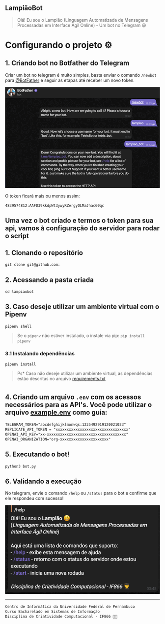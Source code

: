 ## LampiãoBot

> Olá! Eu sou o Lampião (Linguagem Automatizada de Mensagens Processadas em Interface Ágil Online) - Um bot no Telegram 😃
#

# Configurando o projeto ⚙

## 1. Criando bot no Botfather do Telegram

Criar um bot no telegram é muito simples, basta enviar o comando `/newbot` para [@BotFather](https://t.me/botfather) e seguir as etapas até receber um novo token.

![alt text](resources/botfather.png "Criando um bot via BotFather")

O token ficará mais ou menos assim:
```shell
4839574812:AAFD39kkdpWt3ywyRZergyOLMaJhac60qc
```

## Uma vez o bot criado e termos o token para sua api, vamos à configuração do servidor para rodar o script

## 1. Clonando o repositório
```shell
git clone git@github.com:
```

## 2. Acessando a pasta criada
```shell
cd lampiaobot
```

## 3. Caso deseje utilizar um ambiente virtual com o Pipenv
```shell
pipenv shell
```
> Se o `pipenv` não estiver instalado, o instale via pip: `pip install pipenv`

### 3.1 Instalando dependências
```shell
pipenv install
```

> Ps* Caso não deseje utilizar um ambiente virtual, as dependências estão descritas no arquivo [requirements.txt](requirements.txt)
#

## 4. Criando um arquivo `.env` com os acessos necessários para as API's. Você pode utilizar o arquivo [example.env](example.env) como guia:
```shell
TELEGRAM_TOKEN="abcdefghijklmonwqs:1235492919120021023"
REPLICATE_API_TOKEN = "xxxxxxxxxxxxxxxxxxxxxxxxxxxxxxxxx"
OPENAI_API_KEY="xx-xxxxxxxxxxxxxxxxxxxxxxxxxxxxxxxxxxxx"
OPENAI_ORGANIZATION="org-xxxxxxxxxxxxxxxxxxxxxx"
```

## 5. Executando o bot!
```shell
python3 bot.py
```

## 6. Validando a execução
No telegram, envie o comando `/help` ou `/status` para o bot e confirme que ele respondeu com sucesso!

![alt text](resources/help.png "Help message")

---
```
Centro de Informática da Universidade Federal de Pernambuco
Curso Bacharelado em Sistemas de Informação
Disciplina de Criatividade Computacional - IF866 👨‍🎓